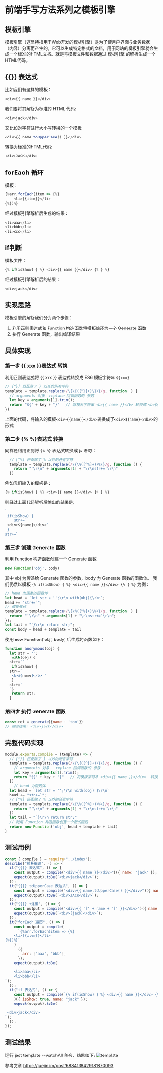 # 前端手写方法系列之模板引擎


## 模板引擎
模板引擎（这里特指用于Web开发的模板引擎）是为了使用户界面与业务数据（内容）分离而产生的，它可以生成特定格式的文档，用于网站的模板引擎就会生成一个标准的HTML文档。就是将模板文件和数据通过 模板引擎 的解析生成一个HTML代码。
## {{}} 表达式
比如我们有这样的模板：
```js
<div>{{ name }}</div>
```
我们要将其解析为标准的 HTML 代码:

```js
<div>jack</div>
```

又比如对字符进行大小写转换的一个模板:
```js
<div>{{ name.toUpperCase() }}</div>
```
转换为标准的HTML代码:

```js
<div>JACK</div>
```
## forEach 循环

模板：
```js
{%arr.forEach(item => {%}
    <li>{{item}}</li>
{%})%}
```

经过模板引擎解析后生成的结果：
```js
<li>aaa</li>
<li>bbb</li>
<li>ccc</li>
```

## if判断
模板文件：
```js
{% if(isShow) { %} <div>{{ name }}</div> {% } %}
```

经过模板引擎解析后的结果：
```js
<div>jack</div>
```
## 实现思路
模板引擎的解析我们分为两个步骤：

1. 利用正则表达式和 Function 构造函数将模板编译为一个 Generate 函数
2. 执行 Generate 函数，输出编译结果

## 具体实现
### 第一步 {{ xxx }}表达式 转换
利用正则表达式将 {{ xxx }} 表达式转换成 ES6 模板字符串 `${xxx}`
```js
// [^}] 匹配除了 } 以外的所有字符
template = template.replace(/\{\{([^}]+)\}\}/g, function () {
  // arguments 对象  replace 回调函数的 参数
  let key = arguments[1].trim();
  return "${" + key + "}"   // 将模板字符串 <b>{{ name }}</b> 转换成 <b>${name}</b>
})
```
上面的代码，将输入的模板`<div>{{name}}</div>`转换成了`<div>${name}</div>`的形式


### 第二步 {% %}表达式 转换

同样是利用正则将 `{% %}` 表达式转换成 js 语句：
```js
  // [^%] 匹配除了 % 以外的任意字符
  template = template.replace(/\{\%([^%]+)\%\}/g, function () {
    return "`\r\n" + arguments[1] + "\r\nstr+=`\r\n"
  })
```
例如我们输入的模板是：

```js
{% if(isShow) { %} <div>{{ name }}</div> {% } %}
```

则经过上面代码解析后输出的结果是:
```js
`
 if(isShow) { 
    str+=`
 <div>${name}</div>`
 } 
str+=`
```

### 第三步 创建 Generate 函数

利用 Function 构造函数创建一个 Generate 函数
```js
new Function('obj', body)
```

其中 obj 为传递给 Generate 函数的参数，body 为 Generate 函数的函数体。
我们仍然以模板 `{% if(isShow) { %} <div>{{ name }}</div> {% } %}` 为例：

```js
// head 为函数的函数体
let head = `let str = '';\r\n with(obj){\r\n`;
head += "str+=`";
// 模板解析
template = template.replace(/\{\%([^%]+)\%\}/g, function () {
  return "`\r\n" + arguments[1] + "\r\nstr+=`\r\n";
});
let tail = "`}\r\n return str;";
const body = head + template + tail
```

使用 new Function('obj', body) 后生成的函数如下：

```js
function anonymous(obj) {
  let str = '';
   with(obj) {
  str+=``
   if(isShow) {
  str+=`
   <b>${name}</b> `
   }
  str+=`
  `}
   return str;
  }
```
### 第四步 执行 Generate 函数

```js
const ret = generate({name : 'tom'})
// 输出结果: <div>jack</div>
```

## 完整代码实现
```js
module.exports.compile = (template) => {
  // [^}] 匹配除了 } 以外的所有字符
  template = template.replace(/\{\{([^}]+)\}\}/g, function () {
    // arguments 对象   replace 回调函数的 参数
    let key = arguments[1].trim();
    return "${" + key + "}"   // 将模板字符串 <div>{{ name }}</div>  转换成 <div>${name}</div>
  })
    // head 为函数体
  let head = `let str = '';\r\n with(obj) {\r\n`
  head += "str+=`";
  // [^%] 匹配除了 % 以外的任意字符
  template = template.replace(/\{\%([^%]+)\%\}/g, function () {
    return "`\r\n" + arguments[1] + "\r\nstr+=`\r\n"
  })
  let tail = "`}\r\n return str;"
  // 利用 Function 构造函数创建一个新的函数
  return new Function('obj', head + template + tail)
}
```
## 测试用例
```js
const { compile } = require("../index");
describe("模板编译", () => {
  it("{{}} 表达式", () => {
    const output = compile("<div>{{ name }}</div>")({ name: "jack" });
    expect(output).toBe(`<div>jack</div>`);
  });
  it("{{}} toUpperCase 表达式", () => {
    const output = compile("<div>{{ name.toUpperCase() }}</div>")({ name: "jack" });
    expect(output).toBe(`<div>JACK</div>`);
  });
  it("{{}} +连接", () => {
    const output = compile("<div>{{ '[' + name + ']' }}</div>")({ name: "jack" });
    expect(output).toBe(`<div>[jack]</div>`);
  });
  it("forEach 遍历", () => {
    const output = compile(
      `{%arr.forEach(item => {%}
    <li>{{item}}</li>
{%})%}`
    )
      ({
        arr: ["aaa", "bbb"],
      });
    expect(output).toBe(
      `
    <li>aaa</li>
    <li>bbb</li>
`);
  });
  it("if 表达式", () => {
    const output = compile(`{% if(isShow) { %} <div>{{ name }}</div> {% } %}`
    )({ isShow: true, name: "jack" });
    expect(output).toBe(
      `
 <div>jack</div>
`);
  });
});
```
## 测试结果
运行 jest template --watchAll 命令，结果如下:
![template](assets/template.png)

参考文章
https://juejin.im/post/6884138429181870093
